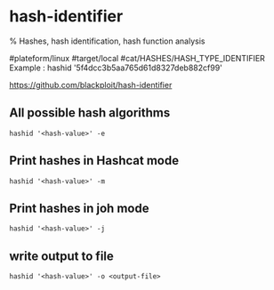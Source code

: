 # hash-identifier

% Hashes, hash identification, hash function analysis

#plateform/linux  #target/local #cat/HASHES/HASH_TYPE_IDENTIFIER
Example : hashid '5f4dcc3b5aa765d61d8327deb882cf99'

https://github.com/blackploit/hash-identifier

## All possible hash algorithms
```
hashid '<hash-value>' -e
```

## Print hashes in Hashcat mode
```
hashid '<hash-value>' -m
```

## Print hashes in joh mode
```
hashid '<hash-value>' -j
```

## write output to file
```
hashid '<hash-value>' -o <output-file>
```